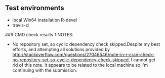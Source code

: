 ## Test environments
* local Win64 installation R-devel
* travis-ci

##R CMD check results
1 NOTES:

* No repository set, so cyclic dependency check skipped.Despite my best efforts, and attempting all solutions provided by http://stackoverflow.com/questions/27046546/note-in-r-cran-check-no-repository-set-so-cyclic-dependency-check-skipped, I cannot get rid of this note. It appears to be related to the local machine so I'm continuing with the submission.
